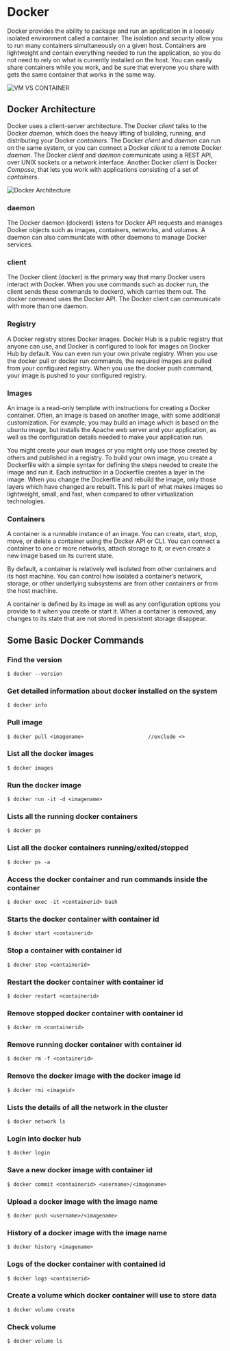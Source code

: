 # Docker
Docker provides the ability to package and run an application in a loosely isolated environment called a container. The isolation and security allow you to run many containers simultaneously on a given host. Containers are lightweight and contain everything needed to run the application, so you do not need to rely on what is currently installed on the host. You can easily share containers while you work, and be sure that everyone you share with gets the same container that works in the same way.

![VM VS CONTAINER](https://github.com/DRoyyy/Docker-Stuff/blob/main/Notes/images/vm-vs-container.png)


## Docker Architecture
Docker uses a client-server architecture. The Docker *client* talks to the Docker *daemon*, which does the heavy lifting of building, running, and distributing your Docker *containers*. The Docker *client* and *daemon* can run on the same system, or you can connect a Docker *client* to a remote Docker *daemon*. The Docker *client* and *daemon* communicate using a REST API, over UNIX sockets or a network interface. Another Docker *client* is Docker *Compose*, that lets you work with applications consisting of a set of *containers*.

![Docker Architecture](https://github.com/DRoyyy/Docker-Stuff/blob/main/Notes/images/architecture.svg)

### daemon
The Docker daemon (dockerd) listens for Docker API requests and manages Docker objects such as images, containers, networks, and volumes. A daemon can also communicate with other daemons to manage Docker services.

### client
The Docker client (docker) is the primary way that many Docker users interact with Docker. When you use commands such as docker run, the client sends these commands to dockerd, which carries them out. The docker command uses the Docker API. The Docker client can communicate with more than one daemon.

### Registry
A Docker registry stores Docker images. Docker Hub is a public registry that anyone can use, and Docker is configured to look for images on Docker Hub by default. You can even run your own private registry. When you use the docker pull or docker run commands, the required images are pulled from your configured registry. When you use the docker push command, your image is pushed to your configured registry.

### Images
An image is a read-only template with instructions for creating a Docker container. Often, an image is based on another image, with some additional customization. For example, you may build an image which is based on the ubuntu image, but installs the Apache web server and your application, as well as the configuration details needed to make your application run.

You might create your own images or you might only use those created by others and published in a registry. To build your own image, you create a Dockerfile with a simple syntax for defining the steps needed to create the image and run it. Each instruction in a Dockerfile creates a layer in the image. When you change the Dockerfile and rebuild the image, only those layers which have changed are rebuilt. This is part of what makes images so lightweight, small, and fast, when compared to other virtualization technologies.

### Containers
A container is a runnable instance of an image. You can create, start, stop, move, or delete a container using the Docker API or CLI. You can connect a container to one or more networks, attach storage to it, or even create a new image based on its current state.

By default, a container is relatively well isolated from other containers and its host machine. You can control how isolated a container’s network, storage, or other underlying subsystems are from other containers or from the host machine.

A container is defined by its image as well as any configuration options you provide to it when you create or start it. When a container is removed, any changes to its state that are not stored in persistent storage disappear.


## Some Basic Docker Commands

### Find the version
    $ docker --version

### Get detailed information about docker installed on the system
    $ docker info

### Pull image
    $ docker pull <imagename>                     //exclude <> 

### List all the docker images
    $ docker images

### Run the docker image
    $ docker run -it -d <imagename>

### Lists all the running docker containers
    $ docker ps

### List all the docker containers running/exited/stopped
    $ docker ps -a

### Access the docker container and run commands inside the container
    $ docker exec -it <containerid> bash

### Starts the docker container with container id
    $ docker start <containerid>

### Stop a container with container id
    $ docker stop <containerid>

### Restart the docker container with container id
    $ docker restart <containerid>

### Remove stopped docker container with container id
    $ docker rm <containerid>

### Remove running docker container with container id
    $ docker rm -f <containerid>

### Remove the docker image with the docker image id
    $ docker rmi <imageid>

### Lists the details of all the network in the cluster
    $ docker network ls

### Login into docker hub
    $ docker login

### Save a new docker image with container id
    $ docker commit <containerid> <username>/<imagename>

### Upload a docker image with the image name
    $ docker push <username>/<imagename>

### History of a docker image with the image name
    $ docker history <imagename>

### Logs of the docker container with contained id
    $ docker logs <containerid>

### Create a volume which docker container will use to store data
    $ docker volume create

### Check volume
    $ docker volume ls
